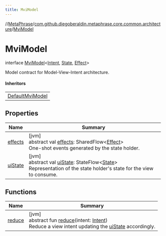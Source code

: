 ```yaml
---
title: MviModel
---
```

//[MetaPhrase](../../../index.html)/[com.github.diegoberaldin.metaphrase.core.common.architecture](../index.html)/[MviModel](index.html)



# MviModel

interface [MviModel](index.html)&lt;[Intent](index.html), [State](index.html), [Effect](index.html)&gt;

Model contract for Model-View-Intent architecture.



#### Inheritors


| |
|---|
| [DefaultMviModel](../-default-mvi-model/index.html) |


## Properties


| Name | Summary |
|---|---|
| [effects](effects.html) | [jvm]<br>abstract val [effects](effects.html): SharedFlow&lt;[Effect](index.html)&gt;<br>One-shot events generated by the state holder. |
| [uiState](ui-state.html) | [jvm]<br>abstract val [uiState](ui-state.html): StateFlow&lt;[State](index.html)&gt;<br>Representation of the state holder's state for the view to consume. |


## Functions


| Name | Summary |
|---|---|
| [reduce](reduce.html) | [jvm]<br>abstract fun [reduce](reduce.html)(intent: [Intent](index.html))<br>Reduce a view intent updating the [uiState](ui-state.html) accordingly. |


